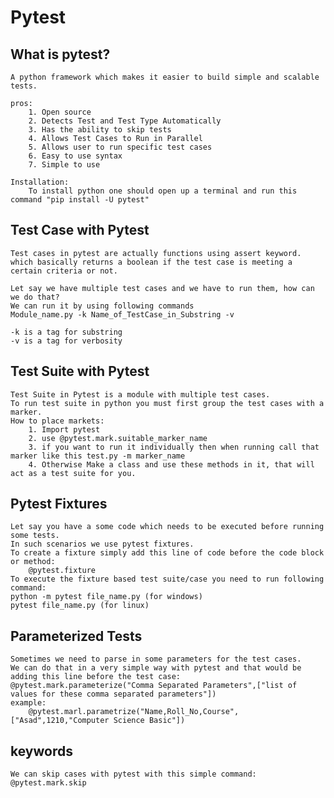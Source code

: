 # Pytest

## What is pytest?

    A python framework which makes it easier to build simple and scalable tests.

    pros:
        1. Open source
        2. Detects Test and Test Type Automatically
        3. Has the ability to skip tests
        4. Allows Test Cases to Run in Parallel
        5. Allows user to run specific test cases
        6. Easy to use syntax 
        7. Simple to use
    
    Installation:
        To install python one should open up a terminal and run this command "pip install -U pytest"

## Test Case with Pytest

    Test cases in pytest are actually functions using assert keyword.
    which basically returns a boolean if the test case is meeting a certain criteria or not.

    Let say we have multiple test cases and we have to run them, how can we do that?
    We can run it by using following commands
    Module_name.py -k Name_of_TestCase_in_Substring -v

    -k is a tag for substring
    -v is a tag for verbosity

## Test Suite with Pytest

    Test Suite in Pytest is a module with multiple test cases.
    To run test suite in python you must first group the test cases with a marker.
    How to place markets:
        1. Import pytest
        2. use @pytest.mark.suitable_marker_name
        3. if you want to run it individually then when running call that marker like this test.py -m marker_name
        4. Otherwise Make a class and use these methods in it, that will act as a test suite for you.

## Pytest Fixtures

    Let say you have a some code which needs to be executed before running some tests.
    In such scenarios we use pytest fixtures.
    To create a fixture simply add this line of code before the code block or method:
        @pytest.fixture
    To execute the fixture based test suite/case you need to run following command:
    python -m pytest file_name.py (for windows)
    pytest file_name.py (for linux)

## Parameterized Tests

    Sometimes we need to parse in some parameters for the test cases.
    We can do that in a very simple way with pytest and that would be adding this line before the test case:
    @pytest.mark.parameterize("Comma Separated Parameters",["list of values for these comma separated parameters"])
    example:
        @pytest.marl.parametrize("Name,Roll_No,Course",["Asad",1210,"Computer Science Basic"])

## keywords

    We can skip cases with pytest with this simple command:
    @pytest.mark.skip
